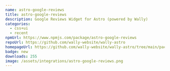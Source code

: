 ```yaml
---
name: astro-google-reviews
title: astro-google-reviews
description: Google Reviews Widget for Astro (powered by Wally)
categories:
  - css+ui
  - recent
npmUrl: https://www.npmjs.com/package/astro-google-reviews
repoUrl: https://github.com/wally-website/wally-astro
homepageUrl: https://github.com/wally-website/wally-astro/tree/main/packages/astro-google-reviews#readme
badge: new
downloads: 255
image: /assets/integrations/astro-google-reviews.png
---
```

